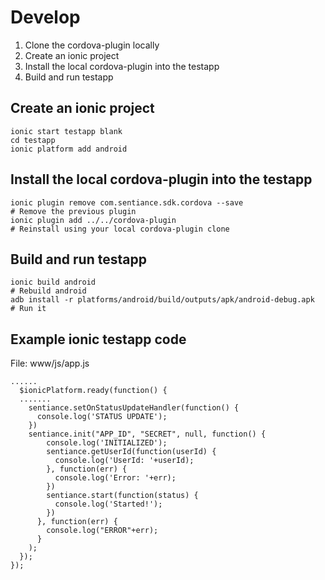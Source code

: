 # Develop

1.  Clone the cordova-plugin locally
2.  Create an ionic project
3.  Install the local cordova-plugin into the testapp
4.  Build and run testapp

## Create an ionic project
```
ionic start testapp blank
cd testapp
ionic platform add android
```

## Install the local cordova-plugin into the testapp
```
ionic plugin remove com.sentiance.sdk.cordova --save                  # Remove the previous plugin
ionic plugin add ../../cordova-plugin                                 # Reinstall using your local cordova-plugin clone
```

## Build and run testapp
```
ionic build android                                                   # Rebuild android
adb install -r platforms/android/build/outputs/apk/android-debug.apk  # Run it
```

## Example ionic testapp code
File: www/js/app.js
```
......
  $ionicPlatform.ready(function() {
  .......
    sentiance.setOnStatusUpdateHandler(function() {
      console.log('STATUS UPDATE');
    })
    sentiance.init("APP_ID", "SECRET", null, function() {
        console.log('INITIALIZED');
        sentiance.getUserId(function(userId) {
          console.log('UserId: '+userId);
        }, function(err) {
          console.log('Error: '+err);
        })
        sentiance.start(function(status) {
          console.log('Started!');
        })
      }, function(err) {
        console.log("ERROR"+err);
      }
    );
  });
});

```